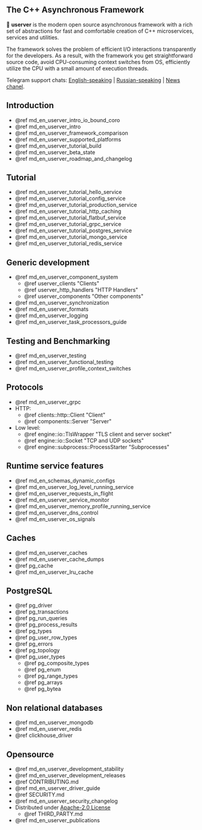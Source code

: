## The C++ Asynchronous Framework

🐙 **userver** is the modern open source asynchronous framework with a rich set of abstractions
for fast and comfortable creation of C++ microservices, services and utilities.

The framework solves the problem of efficient I/O interactions transparently for
the developers. As a result, with the framework you get straightforward source code,
avoid CPU-consuming context switches from OS, efficiently
utilize the CPU with a small amount of execution threads.

Telegram support chats: [English-speaking](https://t.me/userver_en) | 
[Russian-speaking](https://t.me/userver_ru) | [News chanel](https://t.me/userver_news).


## Introduction
* @ref md_en_userver_intro_io_bound_coro
* @ref md_en_userver_intro
* @ref md_en_userver_framework_comparison
* @ref md_en_userver_supported_platforms
* @ref md_en_userver_tutorial_build
* @ref md_en_userver_beta_state
* @ref md_en_userver_roadmap_and_changelog


## Tutorial
* @ref md_en_userver_tutorial_hello_service
* @ref md_en_userver_tutorial_config_service
* @ref md_en_userver_tutorial_production_service
* @ref md_en_userver_tutorial_http_caching
* @ref md_en_userver_tutorial_flatbuf_service
* @ref md_en_userver_tutorial_grpc_service
* @ref md_en_userver_tutorial_postgres_service
* @ref md_en_userver_tutorial_mongo_service
* @ref md_en_userver_tutorial_redis_service


## Generic development
* @ref md_en_userver_component_system
    * @ref userver_clients "Clients"
    * @ref userver_http_handlers "HTTP Handlers"
    * @ref userver_components "Other components"
* @ref md_en_userver_synchronization
* @ref md_en_userver_formats
* @ref md_en_userver_logging
* @ref md_en_userver_task_processors_guide


## Testing and Benchmarking
* @ref md_en_userver_testing
* @ref md_en_userver_functional_testing
* @ref md_en_userver_profile_context_switches


## Protocols
* @ref md_en_userver_grpc
* HTTP:
    * @ref clients::http::Client "Client"
    * @ref components::Server "Server"
* Low level:
    * @ref engine::io::TlsWrapper "TLS client and server socket"
    * @ref engine::io::Socket "TCP and UDP sockets"
    * @ref engine::subprocess::ProcessStarter "Subprocesses"


## Runtime service features
* @ref md_en_schemas_dynamic_configs
* @ref md_en_userver_log_level_running_service
* @ref md_en_userver_requests_in_flight
* @ref md_en_userver_service_monitor
* @ref md_en_userver_memory_profile_running_service
* @ref md_en_userver_dns_control
* @ref md_en_userver_os_signals


## Caches
* @ref md_en_userver_caches
* @ref md_en_userver_cache_dumps
* @ref pg_cache
* @ref md_en_userver_lru_cache


## PostgreSQL
* @ref pg_driver
* @ref pg_transactions
* @ref pg_run_queries
* @ref pg_process_results
* @ref pg_types
* @ref pg_user_row_types
* @ref pg_errors
* @ref pg_topology
* @ref pg_user_types
  * @ref pg_composite_types
  * @ref pg_enum
  * @ref pg_range_types
  * @ref pg_arrays
  * @ref pg_bytea


## Non relational databases
* @ref md_en_userver_mongodb
* @ref md_en_userver_redis
* @ref clickhouse_driver


## Opensource
* @ref md_en_userver_development_stability
* @ref md_en_userver_development_releases
* @ref CONTRIBUTING.md
* @ref md_en_userver_driver_guide
* @ref SECURITY.md
* @ref md_en_userver_security_changelog
* Distributed under [Apache-2.0 License](http://www.apache.org/licenses/LICENSE-2.0)
  * @ref THIRD_PARTY.md
* @ref md_en_userver_publications

